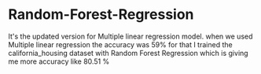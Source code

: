 # Random-Forest-Regression
It's the updated version for Multiple linear regression model. 
when we used Multiple linear regression the accuracy was 59% 
for that I trained the california_housing dataset with Random Forest Regression which is giving me more accuracy like 80.51 %
